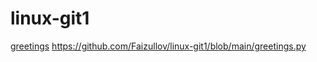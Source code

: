 # linux-git1
 [greetings](greetings)  https://github.com/Faizullov/linux-git1/blob/main/greetings.py
